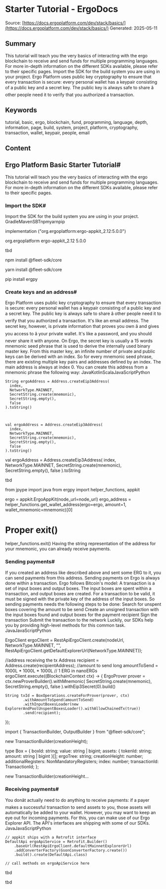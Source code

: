 # Starter Tutorial - ErgoDocs
Source: [https://docs.ergoplatform.com/dev/stack/basics/](https://docs.ergoplatform.com/dev/stack/basics/)
Generated: 2025-05-11

## Summary
This tutorial will teach you the very basics of interacting with the ergo blockchain to receive
and send funds for multiple programming languages. For more in-depth information on the different
SDKs available, please refer to their specific pages. Import the SDK for the build system you are using in your project. Ergo Platform uses public key cryptography to ensure that every transaction is secure: every personal wallet has a keypair consisting of a public key and a secret key. The public key is always safe to share â other people need it to verify that you authorized a transaction.

## Keywords
tutorial, basic, ergo, blockchain, fund, programming, language, depth, information, page, build, system, project, platform, cryptography, transaction, wallet, keypair, people, email

## Content
## Ergo Platform Basic Starter Tutorial#
This tutorial will teach you the very basics of interacting with the ergo blockchain to receive
and send funds for multiple programming languages. For more in-depth information on the different
SDKs available, please refer to their specific pages.

### Import the SDK#
Import the SDK for the build system you are using in your project.
GradleMavenSBTnpmyarnpip


 implementation ("org.ergoplatform:ergo-appkit_2.12:5.0.0")



<dependency>
    <groupId>org.ergoplatform</groupId>
    <artifactId>ergo-appkit_2.12</artifactId>
    <version>5.0.0</version>
</dependency>



tbd



  npm install @fleet-sdk/core    



  yarn install @fleet-sdk/core    



  pip install ergpy

### Create keys and an address#
Ergo Platform uses public key cryptography to ensure that every transaction is secure: every personal wallet has a keypair consisting of a public key and a secret key. The public key is always safe to share â other people need it to verify that you authorized a transaction. It's like an email address. 
The secret key, however, is private information that proves you own â and gives you access to â your private wallet. It's like a password, and you should never share it with anyone.
On Ergo, the secret key is usually a 15 words mnemonic seed phrase that is used to derive the internally used binary master key. From this master key, an infinite number of private and public keys can be derived with an index. So for every mnemonic seed phrase, there are existing multiple key pairs and addresses defined by an index. The main address is always at index 0.
You can create this address from a mnemonic phrase the following way:
JavaKotlinScalaJavaScriptPython


    String ergoAddress = Address.createEip3Address(
      index,
      NetworkType.MAINNET,
      SecretString.create(mnemonic),
      SecretString.empty(),
      false
    ).toString()



    val ergoAddress = Address.createEip3Address(
      index,
      NetworkType.MAINNET,
      SecretString.create(mnemonic),
      SecretString.empty(),
      false
    ).toString()



val ergoAddress = Address.createEip3Address(
  index, 
  NetworkType.MAINNET, 
  SecretString.create(mnemonic),
  SecretString.empty(),
  false
).toString



tbd


from jpype import java
from ergpy import helper_functions, appkit

ergo = appkit.ErgoAppKit(node_url=node_url)
ergo_address = helper_functions.get_wallet_address(ergo=ergo, amount=1, wallet_mnemonic=mnemonic)[0]

# Proper exit()
helper_functions.exit()
Having the string representation of the address for your mnemonic, you can already receive payments.

### Sending payments#
If you created an address like described above and sent some ERG to it, you can send payments from this address.
Sending payments on Ergo is always done within a transaction. Ergo follows Bitcoin's model: A transaction is a set of input boxes and output boxes. The input boxes are spent within a transaction, and output boxes are created. For a transaction to be valid, it must be signed with 
the private key of the address of the input boxes.
So sending payments needs the following steps to be done:
Search for unspent boxes covering the amount to be send
Create an unsigned transaction with the input boxes found and output boxes for the payment recipient
Sign the transaction
Submit the transaction to the network
Luckily, our SDKs help you by providing high-level methods for this common task.
JavaJavaScriptPython


ErgoClient ergoClient = RestApiErgoClient.create(nodeUrl, NetworkType.MAINNET, "", RestApiErgoClient.getDefaultExplorerUrl(NetworkType.MAINNET));

//address receiving the tx
Address recipient = Address.create(recipientAddress);
//amount to send
long amountToSend = 1000L * 1000L * 1000L // 1 ERG in nanoERGs
ergoClient.execute((BlockchainContext ctx) -> {
    ErgoProver prover = ctx.newProverBuilder().withMnemonic(
      SecretString.create(mnemonic),
      SecretString.empty(),
      false
    ).withEip3Secret(0).build()

    String txId = BoxOperations.createForProver(prover, ctx)
            .withAmountToSpend(amountToSend)
            .withInputBoxesLoader(new ExplorerAndPoolUnspentBoxesLoader().withAllowChainedTx(true))
            .send(recipient);
});



import { TransactionBuilder, OutputBuilder } from "@fleet-sdk/core";

new TransactionBuilder(creationHeight);

type Box = {
  boxId: string;
  value: string | bigint;
  assets: { tokenId: string; amount: string | bigint }[];
  ergoTree: string;
  creationHeight: number;
  additionalRegisters: NonMandatoryRegisters;
  index: number;
  transactionId: TransactionId;
};

new TransactionBuilder(creationHeight...

### Receiving payments#
You donât actually need to do anything to receive payments: if a payer makes a successful 
transaction to send assets to you, those assets will automatically be added to your wallet.
However, you may want to keep an eye out for incoming payments. For this, you can make use of
our Ergo Explorer API. The API's interfaces are 
shipping with some of our SDKs.
JavaJavaScriptPython


    // appkit ships with a Retrofit interface
    DefaultApi ergoApiService = Retrofit.Builder()
        .baseUrl(RestApiErgoClient.defaultMainnetExplorerUrl)
        .addConverterFactory(GsonConverterFactory.create())
        .build().create(DefaultApi.class)

    // call methods on ergoApiService here



tbd    


tbd
